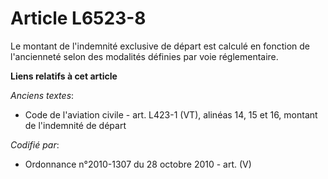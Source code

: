 # Article L6523-8

Le montant de l'indemnité exclusive de départ est calculé en fonction de l'ancienneté selon des modalités définies par voie
réglementaire.

**Liens relatifs à cet article**

_Anciens textes_:

  - Code de l'aviation civile - art. L423-1 (VT), alinéas 14, 15 et 16, montant de l'indemnité de départ

_Codifié par_:

  - Ordonnance n°2010-1307 du 28 octobre 2010 - art. (V)
